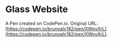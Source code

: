 # Glass Website

A Pen created on CodePen.io. Original URL: [https://codepen.io/brunoalv182/pen/XWpyXrL](https://codepen.io/brunoalv182/pen/XWpyXrL).


